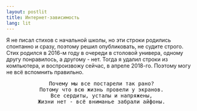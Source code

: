 ```yaml
---
layout: postlit 
title: Интернет-зависимость 
lang: lit 
---
```


Я не писал стихов с начальной школы, но эти строки родились спонтанно и сразу, поэтому решил опубликовать, не судите строго. Стих родился в 2016-м году в очереди в столовой универа, одному другу понравилось, а другому - нет. Тогда я удалил строки из компьютера, и воспроизвожу сейчас, в апреле 2018-го. Поэтому могу не всё вспомнить правильно.  

<div align="center">
<pre>
Почему мы все постарели так рано?
Потому что всю жизнь провели у экранов.
Все сердиты, усталы и напряжены,
Жизни нет - всё вниманье забрали айфоны.

</pre>
</div>
